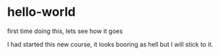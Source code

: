 # hello-world
first time doing this, lets see how it goes

I had started this new course, it looks booring as hell but I will stick to it.
